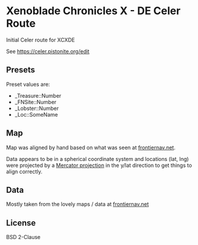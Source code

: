 Xenoblade Chronicles X - DE Celer Route
=======================================

Initial Celer route for XCXDE

See https://celer.pistonite.org/edit

Presets
-------
Preset values are:
- _Treasure::Number
- _FNSite::Number
- _Lobster::Number
- _Loc::SomeName

Map
---
Map was aligned by hand based on what was seen at [frontiernav.net](https://frontiernav.net/wiki/xenoblade-chronicles-x/visualisations/maps).

Data appears to be in a spherical coordinate system and locations (lat, lng) were 
projected by a [Mercator projection](https://en.wikipedia.org/wiki/Mercator_projection) in the y/lat direction to 
get things to align correctly.

Data
----
Mostly taken from the lovely maps / data at [frontiernav.net](https://frontiernav.net/wiki/xenoblade-chronicles-x/visualisations/maps)

License
-------
BSD 2-Clause
